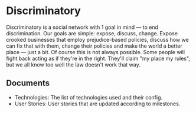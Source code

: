 # Discriminatory

Discriminatory is a social network with 1 goal in mind — to end discrimination. Our goals are simple: expose, discuss, change. Expose crooked businesses that employ prejudice-based policies, discuss how we can fix that with them, change their policies and make the world a better place — just a bit. Of course this is not always possible. Some people will fight back acting as if they're in the right. They'll claim "my place my rules", but we all know too well the law doesn't work that way.

## Documents

- Technologies: The list of technologies used and their config.
- User Stories: User stories that are updated according to milestones.
